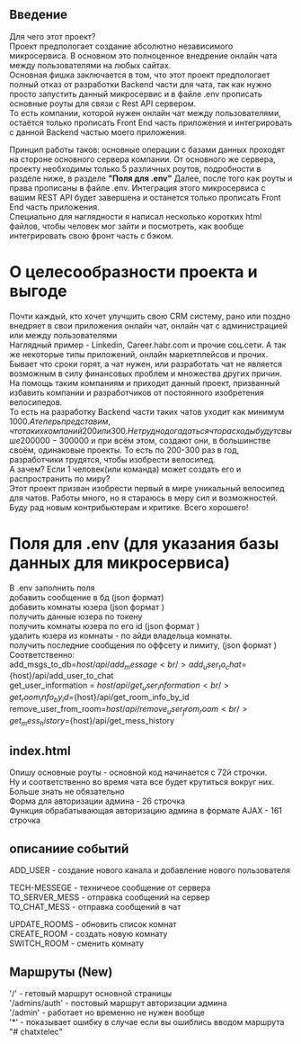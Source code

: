 <!-- ## Введение
Функционал и работа чата в основном просты. Для запуска необходим <b>npm</b><br/>
Запускаем <b>npm start</b> <br/>
Для входа в панель клиента идем по пути localhost:3000
<br/>
Любые другие роуты дадут ошибку. <br/>
Основной код nodejs стоит в index.js. Везде вставил комментарии для более удобного чтения кода<br/>

## НАСТОЯТЕЛЬНО РЕКОМЕНДУЕТСЯ!!
запустить команды composer install и composer.update так как в процессе разработки постоянно добавляются и удаляются библиотеки и модули!
## Работа авторизации админов(временно добавлено в readme, в дальнейшем подлежит удалению из Readme)
В основной странице в самом верху есть форма, заполнив которую система сообщит об успешной авторизации, либо же скажет что введенные данные <b>НЕВЕРНЫЕ</b>. <br/> 
Валидация на стороне сервера не проведена так как лучше если это будет сделано через фронт часть.<br/> 
Авторизация проводится в формате AJAX поэтому перезагрузки страницы как таковой вы не увидете. Все работает быстро. <br/>
В 26 строчке по пути routes.index.js прописан код <i><b>request.body.userpass="";</b></i> который стирает введенный пароль для хоть какой-то защиты паролей админов (в дальнейшем подлежит модернизации).

## Расположение элементов в index.js :

Краткий обзор по локации тех или иных функций и переменных , для удобства буду указывать номера строчек<br/>
Путь routes/index.js - роутинг<br/>
Путь admins/index.json - файл содержащий имена и пароли администраторов
36-39 глобальные переменные<br/>
23 - вызов основной функции io для основной работы<br/>
31 - сама функция<br/>
53 - функция adduser в позиции on<br/>
66 - функция create в позиции on<br/>
73 - функция switchRoom в позиции on<br/>
88 - функция disconnect в позиции on<br/>
99 - функция send mess в позиции on<br/> -->
## Введение
Для чего этот проект? <br/>
Проект предпологает создание абсолютно независимого микросервиса. В основном это полноценное внедрение онлайн чата между пользователями на любых сайтах.
<br/>
Основная фишка заключается в том, что этот проект предпологает полный отказ от разработки Backend части для чата, так как нужно просто запустить данный микросервис и в файле .env прописать основные роуты для связи с Rest API сервером. <br/>
То есть компании, которой нужен онлайн чат между пользователями, остаётся только прописать Front End часть приложения и интегрировать с данной Backend частью моего приложения.

Принцип работы таков: основные операции с базами данных проходят на стороне основного сервера компании. От основного же сервера, проекту необходимы только 5 различных роутов, подробности в разделе ниже, в разделе <b>"Поля для .env"</b>
Далее, после того как роуты и права прописаны в файле .env. Интеграция этого микросервиса с вашим REST API будет завершена и останется только прописать Front End часть приложения.
<br/>
Специально для наглядности я написал несколько коротких html файлов, чтобы человек мог зайти и посмотреть, как вообще интегрировать свою фронт часть с бэком.
<br/>

# О целесообразности проекта и выгоде
Почти каждый, кто хочет улучшить свою CRM систему, рано или поздно внедряет в свои приложения онлайн чат, онлайн чат с администрацией или между пользователями
<br/>
Наглядный пример - Linkedin, Career.habr.com и прочие соц.сети. А так же некоторые типы приложений, онлайн маркетплейсов и прочих. 
<br/> Бывает что сроки горят, а чат нужен, или разработать чат не является возможным в силу финансовых проблем и множества других причин. 
<br/>На помощь таким компаниям и приходит данный проект, призванный избавить компании и разработчиков от постоянного изобретения велосипедов.
<br/> То есть на разработку Backend части таких чатов уходит как минимум 1000$. А теперь представим, что таких компаний 200 или 300. Не трудно догадаться что расходы будут свыше 200 000 - 300 000$ и при всём этом, создают они, в большинстве своём, одинаковые проекты. То есть по 200-300 раз в год, разработчики трудятся, чтобы изобрести велосипед. <br/>
А зачем? Если 1 человек(или команда) может создать его и распространить по миру?
<br/>
Этот проект призван изобрести первый в мире уникальный велосипед для чатов. Работы много, но я стараюсь в меру сил и возможностей. 
<br/> Буду рад новым контрибьютерам и критике. Всего хорошего!

# Поля для .env (для указания базы данных для микросервиса)
В .env заполнить поля<br/>
добавить сообщение в бд (json формат)<br/>
добавить комнаты юзера  (json формат )<br/>
получить данные юзера по токену<br/>
получить комнаты юзера по его id (json формат )<br/>
удалить юзера из комнаты - по айди владельца комнаты.<br/>
получить последние сообщения по оффсету и лимиту, (json формат )<br/>
Соответственно: <br/>
add_msgs_to_db=${host}/api/add_message<br/>
add_user_to_chat=${host}/api/add_user_to_chat<br/>
get_user_information = ${host}/api/get_user_information<br/>
get_room_info_by_id=${host}/api/get_room_info_by_id<br/>
remove_user_from_room=${host}/api/remove_user_from_room<br/>
get_mess_history=${host}/api/get_mess_history<br/>

##  index.html 
Опишу основные роуты - основной код начинается с 72й строчки.<br/>
Ну и соответственно во время чата все будет крутиться вокруг них. Больше знать не обязательно <br/>
Форма для авторизации админа - 26 строчка <br/>
Функция обрабатывающая авторизацию админа в формате AJAX - 161 строчка <br/>
## описаниие событий

ADD_USER - создание  нового канала и добавление нового пользователя<br/>

TECH-MESSEGE - техничеое сообщение от сервера <br/>
TO_SERVER_MESS - отправка сообщений на сервер<br/>
TO_CHAT_MESS - отправка сообщений в чат<br/>

UPDATE_ROOMS - обновить список комнат<br/>
CREATE_ROOM  - создать новую комнату<br/>
SWITCH_ROOM - сменить комнату<br/>
## Маршруты (New)
'/' - гетовый маршрут основной  страницы <br/>
'/admins/auth' - постовый маршрут авторизации админа <br/>
'/admin' - работает но временно не нужен вообще <br/>
'*' - показывает ошибку в случае если вы ошиблись вводом маршрута <br/>
"# chatxtelec" 
